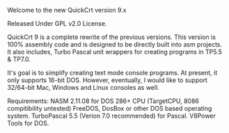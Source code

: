 Welcome to the new QuickCrt version 9.x

Released Under GPL v2.0 License.

QuickCrt 9 is a complete rewrite of the previous versions. This
version is 100% assembly code and is designed to be directly
built into asm projects. It also includes, Turbo Pascal unit
wrappers for creating programs in TP5.5 & TP7.0.

It's goal is to simplify creating text mode console programs.
At present, it only supports 16-bit DOS. However, eventually,
I would like to support 32/64-bit Mac, Windows and Linux
consoles as well.

Requirements:
	NASM 2.11.08 for DOS
	286+ CPU (TargetCPU, 8086 compitibility untested)
	FreeDOS, DosBox or other DOS based operating system.
	TurboPascal 5.5 (Verion 7.0 recommended) for Pascal.
	V8Power Tools for DOS.

